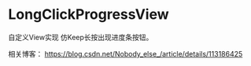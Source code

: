 # LongClickProgressView
自定义View实现 仿Keep长按出现进度条按钮。

相关博客：
https://blog.csdn.net/Nobody_else_/article/details/113186425

